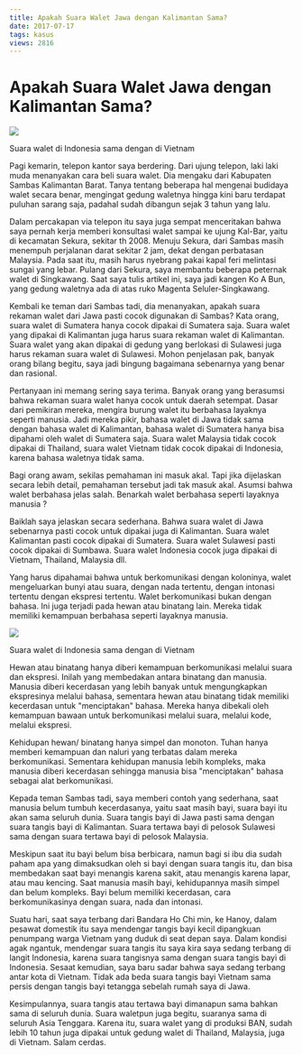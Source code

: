 ```yaml
---
title: Apakah Suara Walet Jawa dengan Kalimantan Sama?
date: 2017-07-17
tags: kasus
views: 2816
---
```

# Apakah Suara Walet Jawa dengan Kalimantan Sama?

![][1]

Suara walet di Indonesia sama dengan di Vietnam

Pagi kemarin, telepon kantor saya berdering. Dari ujung telepon,  laki laki muda menanyakan cara beli suara walet. Dia mengaku dari Kabupaten Sambas Kalimantan Barat. Tanya tentang beberapa hal mengenai budidaya walet secara benar, mengingat gedung waletnya hingga kini baru terdapat puluhan sarang saja, padahal sudah dibangun sejak 3 tahun yang lalu.

Dalam percakapan via telepon itu saya juga sempat menceritakan bahwa saya pernah kerja memberi konsultasi walet sampai ke ujung Kal-Bar, yaitu di  kecamatan Sekura, sekitar th 2008. Menuju Sekura, dari  Sambas masih menempuh perjalanan darat sekitar 2 jam, dekat dengan perbatasan Malaysia. Pada saat itu, masih harus nyebrang pakai kapal feri melintasi sungai yang lebar. Pulang dari Sekura, saya membantu beberapa peternak walet di Singkawang. Saat saya tulis artikel ini, saya jadi kangen Ko A Bun, yang gedung waletnya ada di atas ruko Magenta Seluler-Singkawang.

Kembali ke teman dari Sambas tadi, dia menanyakan, apakah suara rekaman walet dari Jawa pasti cocok digunakan di Sambas? Kata orang, suara walet di Sumatera hanya cocok dipakai di Sumatera saja. Suara walet yang dipakai di Kalimantan juga harus suara rekaman walet di Kalimantan. Suara walet yang akan dipakai di gedung yang berlokasi di Sulawesi juga harus rekaman suara walet di Sulawesi. Mohon penjelasan pak, banyak orang bilang begitu, saya jadi bingung bagaimana sebenarnya yang benar dan rasional.

Pertanyaan ini memang sering saya terima. Banyak orang yang berasumsi bahwa rekaman suara walet hanya cocok untuk daerah setempat. Dasar dari pemikiran mereka,  mengira burung walet itu berbahasa layaknya seperti manusia. Jadi mereka pikir, bahasa walet di Jawa tidak sama dengan bahasa walet di Kalimantan,  bahasa walet di Sumatera hanya bisa dipahami oleh walet di Sumatera saja. Suara walet Malaysia tidak cocok dipakai di Thailand, suara walet Vietnam tidak cocok dipakai di Indonesia, karena bahasa waletnya tidak sama.

Bagi orang awam, sekilas pemahaman ini masuk akal. Tapi jika dijelaskan secara lebih detail, pemahaman tersebut jadi tak masuk akal. Asumsi bahwa walet berbahasa jelas salah. Benarkah walet berbahasa seperti layaknya manusia ?

Baiklah saya jelaskan secara sederhana. Bahwa suara walet di Jawa sebenarnya pasti cocok untuk dipakai juga di Kalimantan. Suara walet Kalimantan pasti cocok dipakai di Sumatera. Suara walet Sulawesi pasti cocok dipakai di Sumbawa. Suara walet Indonesia cocok juga dipakai di Vietnam, Thailand, Malaysia dll.

Yang harus dipahamai bahwa  untuk berkomunikasi dengan koloninya, walet mengeluarkan bunyi atau suara, dengan nada tertentu, dengan intonasi tertentu dengan ekspresi tertentu. Walet berkomunikasi bukan dengan bahasa. Ini juga terjadi pada hewan atau binatang lain. Mereka tidak memiliki kemampuan berbahasa seperti layaknya manusia.

![][2]

Suara walet di Indonesia sama dengan di Vietnam

Hewan atau binatang hanya diberi kemampuan berkomunikasi melalui suara dan ekspresi. Inilah yang membedakan antara binatang dan manusia. Manusia diberi kecerdasan yang lebih banyak untuk mengungkapkan ekspresinya melalui bahasa, sementara hewan atau binatang tidak memiliki kecerdasan untuk "menciptakan" bahasa. Mereka hanya dibekali oleh kemampuan bawaan untuk berkomunikasi melalui suara, melalui kode, melalui ekspresi.

Kehidupan hewan/ binatang hanya simpel dan monoton. Tuhan hanya memberi kemampuan dan naluri yang terbatas dalam mereka berkomunikasi. Sementara kehidupan manusia lebih kompleks, maka manusia diberi kecerdasan sehingga manusia bisa "menciptakan" bahasa sebagai alat berkomunikasi.

Kepada teman Sambas tadi, saya memberi contoh yang sederhana, saat manusia belum tumbuh kecerdasanya, yaitu saat masih bayi, suara bayi itu akan sama seluruh dunia. Suara tangis bayi di Jawa pasti sama dengan suara tangis bayi di Kalimantan. Suara tertawa bayi di pelosok Sulawesi sama dengan suara tertawa bayi di pelosok Malaysia.

Meskipun saat itu bayi belum bisa berbicara, namun bagi si ibu dia sudah paham apa yang dimaksudkan oleh si bayi dengan suara tangis itu,  dan bisa membedakan saat bayi menangis karena sakit, atau menangis karena lapar, atau mau kencing. Saat manusia masih bayi, kehidupannya masih simpel dan belum kompleks. Bayi belum memiliki kecerdasan, cara berkomunikasinya dengan suara, nada dan intonasi.

Suatu hari, saat saya terbang dari Bandara Ho Chi min, ke Hanoy, dalam pesawat domestik itu saya mendengar tangis bayi  kecil  dipangkuan penumpang warga Vietnam yang duduk di seat depan saya.  Dalam kondisi agak ngantuk, mendengar suara tangis itu saya kira saya sedang terbang di langit Indonesia, karena suara tangisnya sama dengan suara tangis bayi di Indonesia. Sesaat kemudian, saya baru sadar bahwa saya sedang terbang antar kota di Vietnam. Tidak ada beda suara tangis bayi Vietnam sama persis dengan tangis bayi tetangga sebelah rumah saya di Jawa.

Kesimpulannya, suara tangis atau tertawa bayi dimanapun sama bahkan sama di  seluruh dunia. Suara waletpun juga begitu, suaranya sama di seluruh Asia Tenggara. Karena itu,  suara walet yang di produksi BAN, sudah lebih 10 tahun juga dipakai untuk gedung walet di Thailand, Malaysia, juga di Vietnam. Salam cerdas.

[1]: http://duniawalet.co.id/wp-content/uploads/2017/07/gdg-vietnam.jpg
[2]: http://duniawalet.co.id/wp-content/uploads/2017/07/poto-gedung-vietnam.jpg

